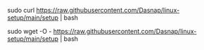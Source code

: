 sudo curl https://raw.githubusercontent.com/Dasnap/linux-setup/main/setup | bash

sudo wget -O - https://raw.githubusercontent.com/Dasnap/linux-setup/main/setup | bash
